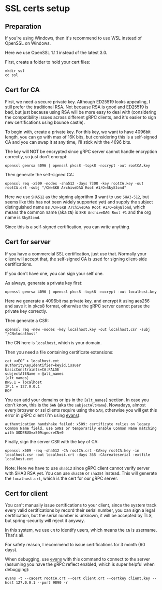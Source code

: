 # SSL certs setup

## Preparation

If you're using Windows, then it's recommend to use WSL instead of OpenSSL on Windows.

Here we use OpenSSL 1.1.1 instead of the latest 3.0.

First, create a folder to hold your cert files:

```shell
mkdir ssl
cd ssl
```

## Cert for CA

First, we need a secure private key. Although ED25519 looks appealing, I still prefer the traditional RSA. Not because
RSA is good and ED25519 is bad, but just because using RSA will be more easy to deal with (considering the compatibility
issues across different gRPC clients, and it's easier to sign new certifications using bounce castle).

To begin with, create a private key. For this key, we want to have 4096bit length, you can go with max of 16K bits, but
considering this is a self-signed CA and you can swap it at any time, I'll stick with the 4096 bits.

The key will NOT be encrypted since gRPC server cannot handle encryption correctly, so just don't encrypt:

```shell
openssl genrsa 4096 | openssl pkcs8 -topk8 -nocrypt -out rootCA.key
```

Then generate the self-signed CA:

```shell
openssl req -x509 -nodes -sha512 -days 7300 -key rootCA.key -out rootCA.crt -subj "/CN=SKB ArchiveDAG Root #1/O=SkyBlond"
```

Here we use `SHA512` as the signing algorithm (I want to use `SHA3-512`, but seems like this has not been widely
supported yet) and supply the subject distinguished name as `/CN=SKB ArchiveDAG Root #1/O=SkyBlond`, which means the
common name (aka `CN`)
is `SKB ArchiveDAG Root #1` and the org name is `SkyBlond`.

Since this is a self-signed certification, you can write anything.

## Cert for server

If you have a commercial SSL certification, just use that. Normally your client will accept that, the self-signed CA is
used for signing client-side certifications.

If you don't have one, you can sign your self one.

As always, generate a private key first:

```shell
openssl genrsa 4096 | openssl pkcs8 -topk8 -nocrypt -out localhost.key
```

Here we generate a 4096bit rsa private key, and encrypt it using aes256 and save it in pkcs8 format, otherwise the gRPC
server cannot parse the private key correctly.

Then generate a CSR:

```shell
openssl req -new -nodes -key localhost.key -out localhost.csr -subj "/CN=localhost"
```

The CN here is `localhost`, which is your domain.

Then you need a file containing certificate extensions:

```shell
cat <<EOF > localhost.ext
authorityKeyIdentifier=keyid,issuer
basicConstraints=CA:FALSE
subjectAltName = @alt_names
[alt_names]
DNS.1 = localhost
IP.1 = 127.0.0.1
EOF
```

You can add your domains or ips in the `[alt_names]` section. In case you don't know, this is the `SAN` (aka
the `subjectAltName`). Nowadays, almost every broswer or ssl clients require using the `SAN`, otherwise you will get
this error in gRPC client (I'm using [evans](https://github.com/ktr0731/evans)):

```
authentication handshake failed: x509: certificate relies on legacy Common Name field, use SANs or temporarily enable Common Name matching with GODEBUG=x509ignoreCN=0
```

Finally, sign the server CSR with the key of CA:

```shell
openssl x509 -req -sha512 -CA rootCA.crt -CAkey rootCA.key -in localhost.csr -out localhost.crt -days 365 -CAcreateserial -extfile localhost.ext
```

Note: Here we have to use `sha512` since gRPC client cannot verify server with SHA3 RSA yet. You can use `sha256`
or `sha384` instead. This will generate the `localhost.crt`, which is the cert for our gRPC server.

## Cert for client

You can't manually issue certifications to your client, since the system track every valid certifications by record
their serial number, you can sign a legal certification, but the serial number is unknown, it will be accepted by TLS,
but spring-security will reject it anyway.

In this system, we use `CN` to identify users, which means the `CN` is username. That's all.

For safety reason, I recommend to issue certifications for 3 month (90 days).

When debugging, use [evans](https://github.com/ktr0731/evans) with this command to connect to the server (assuming you
have the gRPC reflect enabled, which is super helpful when debugging):

```shell
evans -t --cacert rootCA.crt --cert client.crt --certkey client.key --host 127.0.0.1 --port 9090 -r
```
